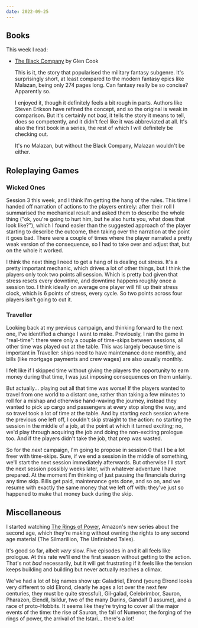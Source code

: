 ```yaml
---
date: 2022-09-25
---
```


## Books

This week I read:

- [The Black Company][] by Glen Cook

  This is it, the story that popularised the military fantasy subgenre.  It's
  surprisingly short, at least compared to the modern fantasy epics like
  Malazan, being only 274 pages long.  Can fantasy really be so concise?
  Apparently so.

  I enjoyed it, though it definitely feels a bit rough in parts.  Authors like
  Steven Erikson have refined the concept, and so the original is weak in
  comparison.  But it's certainly not *bad*, it tells the story it means to
  tell, does so competently, and it didn't feel like it was abbreviated at all.
  It's also the first book in a series, the rest of which I will definitely be
  checking out.

  It's no Malazan, but without the Black Company, Malazan wouldn't be either.

[The Black Company]: https://en.wikipedia.org/wiki/The_Black_Company


## Roleplaying Games

### Wicked Ones

Session 3 this week, and I think I'm getting the hang of the rules.  This time I
handed off narration of actions to the players entirely: after their roll I
summarised the mechanical result and asked them to describe the whole thing
("ok, you're going to hurt him, but he also hurts you, what does that look
like?"), which I found easier than the suggested approach of the player starting
to describe the outcome, then taking over the narration at the point it goes
bad.  There were a couple of times where the player narrated a pretty weak
version of the consequence, so I had to take over and adjust that, but on the
whole it worked.

I think the next thing I need to get a hang of is dealing out stress.  It's a
pretty important mechanic, which drives a lot of other things, but I think the
players only took two points all session.  Which is pretty bad given that stress
resets every downtime, and downtime happens roughly once a session too.  I think
ideally on average one player will fill up their stress clock, which is 6 points
of stress, every cycle.  So two points across four players isn't going to cut
it.

### Traveller

Looking back at my previous campaign, and thinking forward to the next one, I've
identified a change I want to make.  Previously, I ran the game in "real-time":
there were only a couple of time-skips between sessions, all other time was
played out at the table.  This was largely because time is important in
Traveller: ships need to have maintenance done monthly, and bills (like mortgage
payments and crew wages) are also usually monthly.

I felt like if I skipped time without giving the players the opportunity to earn
money during that time, I was just imposing consequences on them unfairly.

But actually... playing out all that time was worse!  If the players wanted to
travel from one world to a distant one, rather than taking a few minutes to roll
for a mishap and otherwise hand-waving the journey, instead they wanted to pick
up cargo and passengers at every stop along the way, and so travel took a lot of
time at the table.  And by starting each session where the previous one left
off, I couldn't skip straight to the action: no starting the session in the
middle of a job, at the point at which it turned exciting; no, we'd play through
acquiring the job and doing the non-exciting prologue too.  And if the players
didn't take the job, that prep was wasted.

So for the *next* campaign, I'm going to propose in session 0 that I be a lot
freer with time-skips.  Sure, if we end a session in the middle of something,
we'll start the next session immediately afterwards.  But otherwise I'll start
the next session possibly weeks later, with whatever adventure I have prepared.
At the moment I'm thinking of just pausing the financials during any time skip.
Bills get paid, maintenance gets done, and so on, and we resume with exactly the
same money that we left off with: they've just so happened to make that money
back during the skip.


## Miscellaneous

I started watching [The Rings of Power][], Amazon's new series about the second
age, which they're making without owning the rights to any second age material
(The Silmarillion, The Unfinished Tales).

It's good so far, albeit *very* slow.  Five episodes in and it all feels like
prologue.  At this rate we'll end the first season without getting to the
action.  That's not *bad* necessarily, but it will get frustrating if it feels
like the tension keeps building and building but never actually reaches a
climax.

We've had a lot of big names show up: Galadriel, Elrond (young Elrond looks very
different to old Elrond, clearly he ages a lot over the next few centuries, they
must be quite stressful), Gil-galad, Celebrimbor, Sauron, Pharazon, Elendil,
Isildur, two of the many Durins, Gandalf (I assume), and a race of
proto-Hobbits.  It seems like they're trying to cover all the major events of
the time: the rise of Sauron, the fall of Numenor, the forging of the rings of
power, the arrival of the Istari... there's a lot!

[The Rings of Power]: https://en.wikipedia.org/wiki/The_Lord_of_the_Rings:_The_Rings_of_Power
